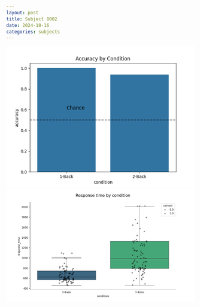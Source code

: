 ```yaml
---
layout: post
title: Subject 8002
date: 2024-10-16
categories: subjects
---
```


![](data/8002/run-15/8002_ATS_acc.png)
![](data/8002/run-15/8002_ATS_rt.png)
